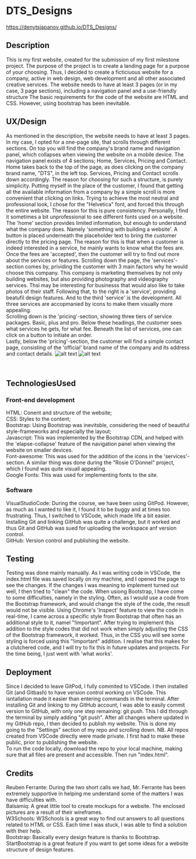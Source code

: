 # DTS_Designs

https://denytsjapanov.github.io/DTS_Designs/


## Description
This is my first website, created for the submission of my first milestone project. 
The purpose of the project is to create a landing page for a purpose of your choosing. 
Thus, I decided to create a ficticiuous website for a company, active in web design, web development and all other associated creative services. 
The website needs to have at least 3 pages (or in my case, 3 page sections), including a navigation panel and a use-friendly structure
The basic requirements for the code of the website are HTML and CSS. However, using bootstrap has been inevitable.

## UX/Design
As mentioned in the description, the website needs to have at least 3 pages. In my case, I opted for a one-page site, that scrolls through different sections.
On top you will find the company's brand name and navigation panel, which collapses when viewing the website on a mobile device. The navigation panel exists of 4 sections; Home, Services, Pricing and Contact.
Home takes back to the top of the page, as does clicking on the company brand name, "DTS", in the left top. Services, Pricing and Contact scrolls down accordingly.
The reason for choosing for such a structure, is purely simplicity. Putting myself in the place of the customer, I found that getting all the available information from a company by a simple scroll is more convenient that clicking on links.
Trying to achieve the most neutral and professional look, I chose for the "Helvetica" font, and forced this through the entire website. The reason for this is pure consistency. Personally, I find it sometimes a bit unprofessional to see different fonts used on a website. 
<br>
The 'home' section provides limited information, but enough to understand what the company does. Namely 'something with building a website'. A button is placed underneath the placeholder text to bring the customer directly to the pricing page. The reason for this is that when a customer is indeed interested in a service, he mainly wants to know what the fees are. Once the fees are 'accepted', then the customer will try to find out more about the services or features.
Scrolling down the page, the 'services'-section comes by, prividing the customer with 3 main factors why he would choose this company. This company is marketing themselves by not only building websites, but also providing photography and videography services. Thsi may be interesting for businesss that would also like to take photos of their staff.
Following that, to the right is a 'service', providing beatufil design features. And to the third 'service' is the development. All three services are accopmanied by icons to make them visually more appealing. 
<br>
Scrolling down is the 'pricing'-section, showing three tiers of service packages. Basic, plus and pro. Below these headings, the customer sees what services he gets, for what fee. Beneath the list of services, one can click on a button to initiate an order.
<br>
Lastly, below the 'pricing'-section, the customer will find a simple contact page, consisting of the 'official' brand name of the company and its address and contact details. 
![alt text](https://github.com/DenyTsjapanov/Project_1_Code_Institute/blob/master/assets/wireframes/Desktop-view.png?raw=true)
![alt text](https://github.com/DenyTsjapanov/Project_1_Code_Institute/blob/master/assets/wireframes/mobile-viewpng.png?raw=true)

<br>

## TechnologiesUsed
### Front-end development
HTML:        Conent and structure of the website;
<br>
CSS:        Styles to the content;
<br>
Bootstrap:  Using Bootstrap was inevitsble, considering the need of beautiful style-frameworks and especially the layout;
<br>
Javascript: This was implemented by the Bootstrap CDN, and helped with the 'elapse-collapse' feature of the navigation panel when viewing the website on smaller devices.
<br>
Font-awesome: This was used for the addition of the icons in the 'services'-section. A similar thing was done during the "Rosie O'Donnel" project, which I found was quite visuall appealing.
<br>
Google Fonts: This was used for implementing fonts to the site.
<br>

### Software
VisualStudioCode:   During the course, we have been using GitPod. However, as much as I wanted to like it, I found it to be buggy and at times too frustrating. Thus, I switched to VSCode, which made life a bit easier. Installing Git and linking GitHub was quite a challenge, but it worked and thus Git and GitHub was sued for uploading the workspace anf version control.
<br>
GitHub:   Version control and publishing the website.

## Testing
Testing was done mainly manually. As I was writing code in VSCode, the index.html file was saved locally on my machine, and I opened the page to see the changes. If the changes I was meaning to implement turned out well, I then tried to "clean" the code. When usiong Bootstrap, I have come to some difficulties, namely in the styling. Often, as I would use a code from the Bootstrap framework, and would change the style of the code, the result would not be visible. Using Chrome's 'Inspect' feature to view the code in real-time, I came across a specific style from Bootstrap that often has an additional style to it, namel "!important". After trying to implement this addition to the style codes that did not work when simply adjusting the CSS of the Bootstrap framework, it worked. Thus, in the CSS you will see some styling is forced using this "!important" addition. I realise that this makes for a clutchered code, and I will try to fix this in future updates and projects. For the time being, I just went with 'what works'. 

## Deployment
Since I decided to leave GitPod, I fully commited to VSCode. I then installed Git (and Gitbash) to have version control working on VSCode. This isntallation made it easier than entering commands in the terminal. After installing Git and linking to my GitHub account, I was able to easily commit version to GitHub, with only one step remaining: git push. This I did through the terminal by simply adding "git push". After all changes where updated in my GitHub repo, I then decided to publish my website. This is done my going to the "Settings" section of my repo and scrolling down. NB. All repos created from VSCode directly were made private. I first had to make these public, prior to publishing the website.
<br>
To run the code locally, download the repo to your local machine, making sure that all files are present and accessible. Then run "index.html".

## Credits
Reuben Ferrante:     During the two short calls we had, Mr. Ferrante has been extremely supportive in helping me understand some of the matters I was have difficulties with.
<br>
Balsamiq:            A great little tool to create mockups for a website. The enclosed pictures are a result of their wireframes.
<br>
W3Schools:           W3Schools is a great way to find out answers to all questions related to HTML or CSS. Each time I was stuck, I was able to find a solution with their help.
<br>
Bootstrap:           Basically every design feature is thanks to Bootstrap. StartBootstrap is a great feature if you want to get some ideas for a website structure of design features. 

